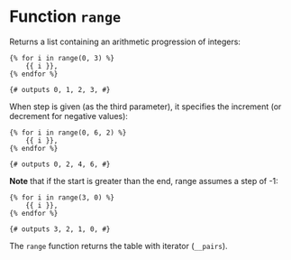 Function `range`
================

<!-- {% raw %} -->

Returns a list containing an arithmetic progression of integers:

```twig
{% for i in range(0, 3) %}
    {{ i }},
{% endfor %}

{# outputs 0, 1, 2, 3, #}
```

When step is given (as the third parameter), it specifies the increment (or decrement for negative values):

```twig
{% for i in range(0, 6, 2) %}
    {{ i }},
{% endfor %}

{# outputs 0, 2, 4, 6, #}
```

**Note** that if the start is greater than the end, range assumes a step of -1:
```twig
{% for i in range(3, 0) %}
    {{ i }},
{% endfor %}

{# outputs 3, 2, 1, 0, #}
```

The `range` function returns the table with iterator (`__pairs`).

<!-- {% endraw %} -->
